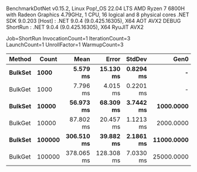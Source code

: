 
BenchmarkDotNet v0.15.2, Linux Pop!_OS 22.04 LTS
AMD Ryzen 7 6800H with Radeon Graphics 4.79GHz, 1 CPU, 16 logical and 8 physical cores
.NET SDK 9.0.203
  [Host]   : .NET 9.0.4 (9.0.425.16305), X64 AOT AVX2 DEBUG
  ShortRun : .NET 9.0.4 (9.0.425.16305), X64 RyuJIT AVX2

Job=ShortRun  InvocationCount=1  IterationCount=3  
LaunchCount=1  UnrollFactor=1  WarmupCount=3  

 Method  | Count  | Mean       | Error      | StdDev    | Gen0       | Gen1      | Allocated    |
-------- |------- |-----------:|-----------:|----------:|-----------:|----------:|-------------:|
 **BulkSet** | **1000**   |   **5.579 ms** |  **15.130 ms** | **0.8294 ms** |          **-** |         **-** |    **965.91 KB** |
 BulkGet | 1000   |   7.796 ms |   4.015 ms | 0.2201 ms |          - |         - |   2131.91 KB |
 **BulkSet** | **10000**  |  **56.973 ms** |  **68.309 ms** | **3.7442 ms** |  **1000.0000** |         **-** |   **9582.12 KB** |
 BulkGet | 10000  |  87.802 ms |  20.457 ms | 1.1213 ms |  2000.0000 | 1000.0000 |  21175.25 KB |
 **BulkSet** | **100000** | **306.510 ms** |  **39.882 ms** | **2.1861 ms** | **11000.0000** |         **-** |  **95509.41 KB** |
 BulkGet | 100000 | 378.065 ms | 128.308 ms | 7.0330 ms | 25000.0000 | 4000.0000 | 210997.27 KB |
